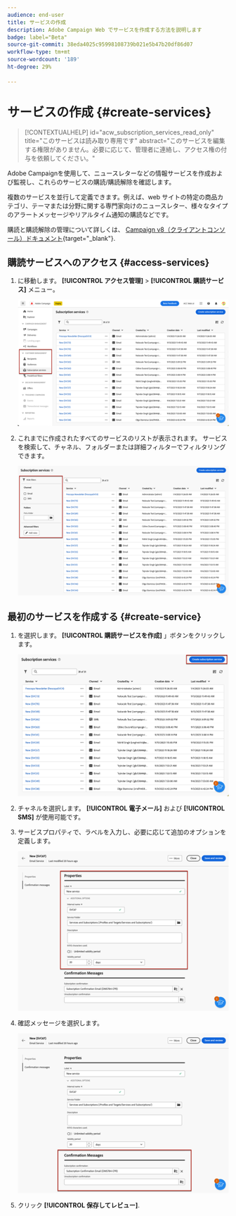 ```yaml
---
audience: end-user
title: サービスの作成
description: Adobe Campaign Web でサービスを作成する方法を説明します
badge: label="Beta"
source-git-commit: 38eda4025c95998108739b021e5b47b20df86d07
workflow-type: tm+mt
source-wordcount: '189'
ht-degree: 29%

---
```



# サービスの作成 {#create-services}

>[!CONTEXTUALHELP]
>id="acw_subscription_services_read_only"
>title="このサービスは読み取り専用です"
>abstract="このサービスを編集する権限がありません。必要に応じて、管理者に連絡し、アクセス権の付与を依頼してください。"

Adobe Campaignを使用して、ニュースレターなどの情報サービスを作成および監視し、これらのサービスの購読/購読解除を確認します。

複数のサービスを並行して定義できます。例えば、web サイトの特定の商品カテゴリ、テーマまたは分野に関する専門家向けのニュースレター、様々なタイプのアラートメッセージやリアルタイム通知の購読などです。

購読と購読解除の管理について詳しくは、 [Campaign v8（クライアントコンソール）ドキュメント](https://experienceleague.adobe.com/docs/campaign/campaign-v8/audience/subscriptions.html){target="_blank"}.

## 購読サービスへのアクセス {#access-services}

1. に移動します。 **[!UICONTROL アクセス管理]** > **[!UICONTROL 購読サービス]** メニュー。

   ![](assets/service-list.png)

1. これまでに作成されたすべてのサービスのリストが表示されます。 サービスを検索して、チャネル、フォルダーまたは詳細フィルターでフィルタリングできます。

   ![](assets/service-filters.png)

## 最初のサービスを作成する {#create-service}

1. を選択します。 **[!UICONTROL 購読サービスを作成]** 」ボタンをクリックします。

   ![](assets/service-create-button.png)

1. チャネルを選択します。 **[!UICONTROL 電子メール]** および **[!UICONTROL SMS]** が使用可能です。

1. サービスプロパティで、ラベルを入力し、必要に応じて追加のオプションを定義します。

   ![](assets/service-create-properties.png)

1. 確認メッセージを選択します。

   ![](assets/service-create-confirmation-msg.png)

1. クリック **[!UICONTROL 保存してレビュー]**.


